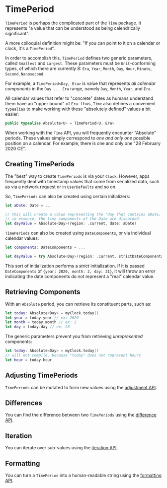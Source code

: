 # TimePeriod

`TimePeriod` is perhaps the complicated part of the `Time` package. It represents "a value that can be understood as being calendrically significant".

A more colloquial definition might be: "If you can point to it on a calendar or clock, it's a `TimePeriod`".

In order to accomplish this, `TimePeriod` defines two generic parameters, called `Smallest` and `Largest`. These parameters must be `Unit`-conforming types, of which there are currently 8: `Era`, `Year`, `Month`, `Day`, `Hour`, `Minute`, `Second`, `Nanosecond`.

For example, a `TimePeriod<Day, Era>` is value that represents *all calendar components* in the `Day ... Era` range, namely `Day`, `Month`, `Year`, and `Era`.

All calendar values that refer to "concrete" dates as humans understand them have an "upper bound" of `Era`. Thus, `Time` also defines a convenient `typealias` to make working with these "absolutely defined" values a bit easier:

```swift
public typealias Absolute<U> = TimePeriod<U, Era>
```

When working with the `Time` API, you will frequently encounter "Absolute" periods. These values simply correspond to *one and only one* possible position on a calendar. For example, there is one and only one "28 February 2020 CE".

## Creating TimePeriods

The "best" way to create `TimePeriods` is via your `Clock`. However, apps frequently deal with timestamp values that come from serialized data, such as via a network request or in `UserDefaults` and so on.

So, `TimePeriods` can also be created using certain initializers:

```swift
let aDate: Date = ...

// this will create a value representing the "day that contains aDate, according to the provided region"
// in essence, the time components of the Date are discarded
let dayValue = Absolute<Day>(region: .current, date: aDate)
```

`TimePeriods` can also be created using `DateComponents`, or via individual calendar values:
```swift
let components: DateComponents = ...

let dayValue = try Absolute<Day>(region: .current, strictDateComponents: components)
```

This sort of initialization performs a *strict* initialization. If it is passed `DateComponents` of `{year: 2020, month: 2, day: 31}`, it will throw an error indicating the date components do not represent a "real" calendar value.

## Retrieving Components

With an `Absolute` period, you can retrieve its constituent parts, such as:

```swift
let today: Absolute<Day> = myClock.today()
let year = today.year // ex: 2020
let month = today.month // ex: 2
let day = today.day // ex: 28
```

The generic parameters prevent you from retrieving *unrepresented* components:

```swift
let today: Absolute<Day> = myClock.today()
// will not compile, because "today" does not represent hours
let hour = today.hour
```

## Adjusting TimePeriods

`TimePeriods` can be mutated to form new values using the [adjustment API](4-Adjusting.md).

## Differences

You can find the difference between two `TimePeriods` using the [difference API](5-Differences.md).

## Iteration

You can iterate over sub-values using the [iteration API](6-Iteration.md).

## Formatting

You can turn a `TimePeriod` into a human-readable string using the [formatting API](7-Formatting.md).
